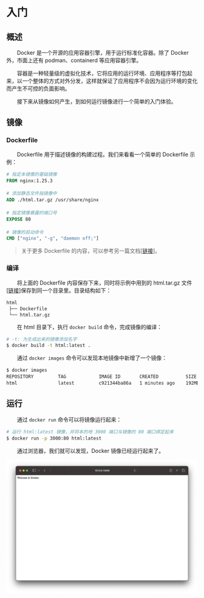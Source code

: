 # 入门
## 概述
&emsp;&emsp;Docker 是一个开源的应用容器引擎，用于运行标准化容器。除了 Docker 外，市面上还有 podman、containerd 等应用容器引擎。

&emsp;&emsp;容器是一种轻量级的虚拟化技术，它将应用的运行环境、应用程序等打包起来，以一个整体的方式对外分发，这样就保证了应用程序不会因为运行环境的变化而产生不可控的负面影响。

&emsp;&emsp;接下来从镜像如何产生，到如何运行镜像进行一个简单的入门体验。

## 镜像
### Dockerfile
&emsp;&emsp;Dockerfile 用于描述镜像的构建过程。我们来看看一个简单的 Dockerfile 示例：

```dockerfile
# 指定本镜像的基础镜像
FROM nginx:1.25.3

# 添加静态文件指镜像中
ADD ./html.tar.gz /usr/share/nginx

# 指定镜像暴露的端口号
EXPOSE 80

# 镜像的启动命令
CMD ["nginx", "-g", "daemon off;"]
```

> 关于更多 Dockerfile 的内容，可以参考另一篇文档[[链接](/blogs/docker/dockerfile)]。

### 编译

&emsp;&emsp;将上面的 Dockerfile 内容保存下来，同时将示例中用到的 html.tar.gz 文件[[链接](./assets/html.tar.gz)]保存到同一个目录里。目录结构如下：

```
html
 ├── Dockerfile
 └── html.tar.gz
```

&emsp;&emsp;在 html 目录下，执行 `docker build` 命令，完成镜像的编译：

```bash
# -t: 为生成出来的镜像添加名字
$ docker build -t html:latest .
```

&emsp;&emsp;通过 `docker images` 命令可以发现本地镜像中新增了一个镜像：

```bash
$ docker images             
REPOSITORY         TAG            IMAGE ID       CREATED          SIZE
html               latest         c921344ba86a   1 minutes ago    192MB
```

## 运行

&emsp;&emsp;通过 `docker run` 命令可以将镜像运行起来：

```bash
# 运行 html:latest 镜像，并将本的地 3000 端口与镜像的 80 端口绑定起来
$ docker run -p 3000:80 html:latest
```

&emsp;&emsp;通过浏览器，我们就可以发现，Docker 镜像已经运行起来了。

![](./assets/primer.png)